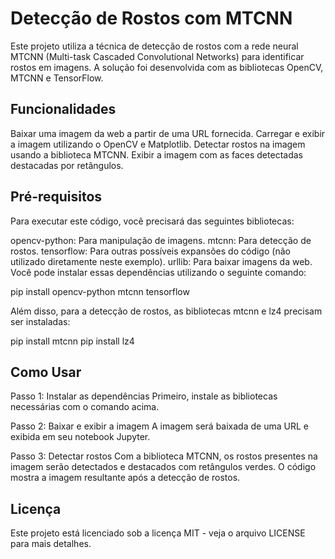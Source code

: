 # Detecção de Rostos com MTCNN
Este projeto utiliza a técnica de detecção de rostos com a rede neural MTCNN (Multi-task Cascaded Convolutional Networks) para identificar rostos em imagens. A solução foi desenvolvida com as bibliotecas OpenCV, MTCNN e TensorFlow.

## Funcionalidades
Baixar uma imagem da web a partir de uma URL fornecida.
Carregar e exibir a imagem utilizando o OpenCV e Matplotlib.
Detectar rostos na imagem usando a biblioteca MTCNN.
Exibir a imagem com as faces detectadas destacadas por retângulos.

## Pré-requisitos
Para executar este código, você precisará das seguintes bibliotecas:

opencv-python: Para manipulação de imagens.
mtcnn: Para detecção de rostos.
tensorflow: Para outras possíveis expansões do código (não utilizado diretamente neste exemplo).
urllib: Para baixar imagens da web.
Você pode instalar essas dependências utilizando o seguinte comando:

pip install opencv-python mtcnn tensorflow

Além disso, para a detecção de rostos, as bibliotecas mtcnn e lz4 precisam ser instaladas:

pip install mtcnn
pip install lz4

## Como Usar

Passo 1: Instalar as dependências
Primeiro, instale as bibliotecas necessárias com o comando acima.

Passo 2: Baixar e exibir a imagem
A imagem será baixada de uma URL e exibida em seu notebook Jupyter.

Passo 3: Detectar rostos
Com a biblioteca MTCNN, os rostos presentes na imagem serão detectados e destacados com retângulos verdes. O código mostra a imagem resultante após a detecção de rostos.

## Licença

Este projeto está licenciado sob a licença MIT - veja o arquivo LICENSE para mais detalhes.
